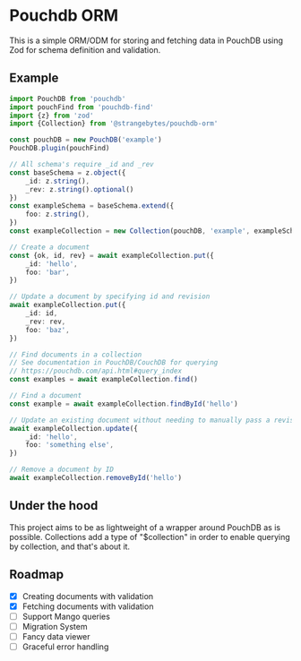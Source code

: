 # Pouchdb ORM
This is a simple ORM/ODM for storing and fetching data in PouchDB using Zod for schema definition and validation.

## Example
```typescript
import PouchDB from 'pouchdb'
import pouchFind from 'pouchdb-find'
import {z} from 'zod'
import {Collection} from '@strangebytes/pouchdb-orm'

const pouchDB = new PouchDB('example')
PouchDB.plugin(pouchFind)

// All schema's require _id and _rev
const baseSchema = z.object({
    _id: z.string(),
    _rev: z.string().optional()
})
const exampleSchema = baseSchema.extend({
    foo: z.string(),
})
const exampleCollection = new Collection(pouchDB, 'example', exampleSchema)

// Create a document
const {ok, id, rev} = await exampleCollection.put({
    _id: 'hello',
    foo: 'bar',
})

// Update a document by specifying id and revision
await exampleCollection.put({
    _id: id,
    _rev: rev,
    foo: 'baz',
})

// Find documents in a collection
// See documentation in PouchDB/CouchDB for querying
// https://pouchdb.com/api.html#query_index
const examples = await exampleCollection.find()

// Find a document
const example = await exampleCollection.findById('hello')

// Update an existing document without needing to manually pass a revision
await exampleCollection.update({
    _id: 'hello',
    foo: 'something else',
})

// Remove a document by ID
await exampleCollection.removeById('hello')
```

## Under the hood
This project aims to be as lightweight of a wrapper around PouchDB as is possible.
Collections add a type of "$collection" in order to enable querying by collection, and that's about it.

## Roadmap
- [x] Creating documents with validation
- [x] Fetching documents with validation
- [ ] Support Mango queries
- [ ] Migration System
- [ ] Fancy data viewer
- [ ] Graceful error handling
